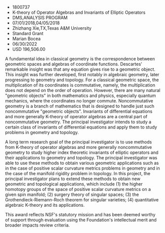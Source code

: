 
* 1800737
* K-theory of Operator Algebras and Invariants of Elliptic Operators
* DMS,ANALYSIS PROGRAM
* 07/01/2018,04/05/2018
* Zhizhang Xie,TX,Texas A&M University
* Standard Grant
* Marian Bocea
* 06/30/2022
* USD 196,506.00

A fundamental idea in classical geometry is the correspondence between geometric
spaces and algebras of coordinate functions. Descartes' remarkable insight was
that any equation gives rise to a geometric object. This insight was further
developed, first notably in algebraic geometry, later progressing to geometry
and topology. For a classical geometric space, the multiplication of its
coordinates is commutative, namely, the multiplication does not depend on the
order of operation. However, there are many natural "geometric objects" in both
mathematics and physics, especially quantum mechanics, where the coordinates no
longer commute. Noncommutative geometry is a branch of mathematics that is
designed to handle just such noncommutative "geometric objects". Invariants of
differential equations and more generally K-theory of operator algebras are a
central part of noncommutative geometry. The principal investigator intends to
study a certain class of invariants of differential equations and apply them to
study problems in geometry and topology.

A long term research goal of the principal investigator is to use methods from
K-theory of operator algebras and more generally noncommutative geometry to
study higher index theoretic invariants of elliptic operators and their
applications to geometry and topology. The principal investigator was able to
use these methods to obtain various geometric applications such as in the case
of positive scalar curvature metrics problems in geometry and in the case of the
manifold rigidity problem in topology. In this project, the principal
investigator plans to extend these methods to obtain new geometric and
topological applications, which include (1) the higher homotopy groups of the
space of positive scalar curvature metrics on a given spin manifold; (2) surgery
theory of singular spaces; (3) the Grothendieck-Riemann-Roch theorem for
singular varieties; (4) quantitative algebraic K-theory and its applications.

This award reflects NSF's statutory mission and has been deemed worthy of
support through evaluation using the Foundation's intellectual merit and broader
impacts review criteria.
